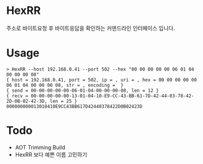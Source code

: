 # HexRR
주소로 바이트요청 후 바이트응답을 확인하는 커맨드라인 인터페이스 입니다.

# Usage
```console
> HexRR --host 192.168.0.41 --port 502 --hex "00 00 00 00 00 06 01 04 00 00 00 08"
{ host = 192.168.0.41, port = 502, ip = , uri = , hex = 00 00 00 00 00 06 01 04 00 00 00 08, str = , encoding =  }
{ send = 00-00-00-00-00-06-01-04-00-00-00-08, len = 12 }
{ recv = 00-00-00-00-00-13-01-04-10-E9-CC-43-BB-61-7D-42-44-03-78-42-2D-0B-02-42-3D, len = 25 }
000000000013010410E9CC43BB617D42440378422D0B02423D
```

# Todo
* AOT Trimming Build
* HexRR 보다 예쁜 이름 고민하기